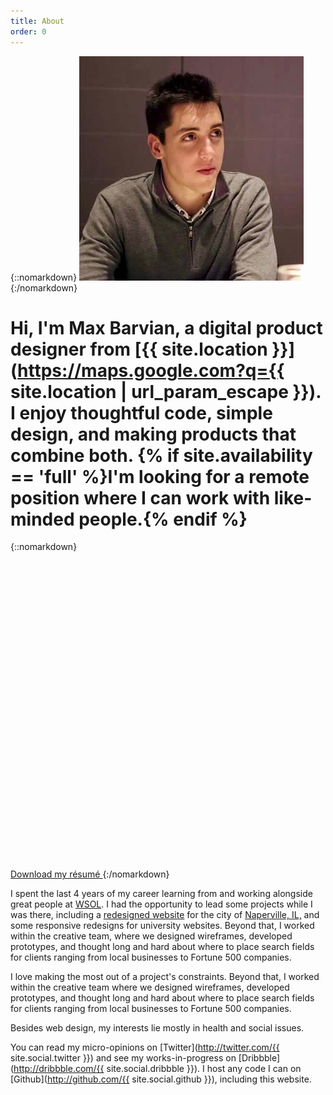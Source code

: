 ```yaml
---
title: About
order: 0
---
```


{::nomarkdown}
<img src="/public/images/me.jpg" alt="Me" />
{:/nomarkdown}

# Hi, I'm Max Barvian, a digital product designer from [{{ site.location }}](https://maps.google.com?q={{ site.location | url_param_escape }}). I enjoy thoughtful code, simple design, and making products that combine both. {% if site.availability == 'full' %}I'm looking for a remote position where I can work with like-minded people.{% endif %}

{::nomarkdown}
<a is="barvian-button" href="/public/CV.pdf">
  <svg viewBox="0 0 20 20"><use xlink:href="#doc" /></svg>
  Download my résumé
</a>
{:/nomarkdown}

I spent the last 4 years of my career learning from and working alongside great people at [WSOL](http://wsol.com). I had the opportunity to lead some projects while I was there, including a [redesigned website](/work/naperville) for the city of [Naperville, IL,](http://naperville.il.us) and some responsive redesigns for university websites.  Beyond that, I worked within the creative team, where we designed wireframes, developed prototypes, and thought long and hard about where to place search fields for clients ranging from local businesses to Fortune 500 companies.

I love making the most out of a project's constraints. Beyond that, I worked within the creative team where we designed wireframes, developed prototypes, and thought long and hard about where to place search fields for clients ranging from local businesses to Fortune 500 companies.

Besides web design, my interests lie mostly in health and social issues.

You can read my micro-opinions on [Twitter](http://twitter.com/{{ site.social.twitter }}) and see my works-in-progress on [Dribbble](http://dribbble.com/{{ site.social.dribbble }}).  I host any code I can on [Github](http://github.com/{{ site.social.github }}), including this website.
